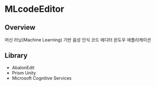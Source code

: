 # MLcodeEditor

## Overview

머신 러닝(Machine Learning) 기반 음성 인식 코드 에디터 윈도우 애플리케이션



## Library

* AbalonEdit
* Prism Unity
* Microsoft Cognitive Services
